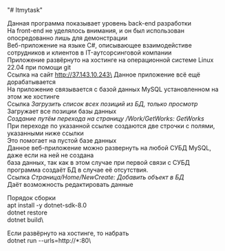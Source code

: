 "# Itmytask" 

Данная программа показывает уровень back-end разработки\
На front-end не уделялось внимания, и он был использован опосредованно лишь для демонстрации\
Веб-приложение на языке C#, описывающее взаимодейстиве сотрудников и клиентов в IT-аутсорсинговой компании\
Приложение развёрнуто на хостинге на операционной системе Linux 22.04 при помощи git\
Ссылка на сайт http://37.143.10.243\
Данное приложение всё ещё дорабатывается\
На приложение связывается с базой данных  MySQL установленном на этом же хостинге\
Ссылка  *Загрузить список всех позиций из БД, только просмотр*\
Загружает все позиции базы данных\
*Создание путём перехода на страницу /Work/GetWorks: GetWorks*\
При переходе по указанной ссылке создаются две строчки с полями, указанными ниже ссылки\
Это помогает на пустой базе данных\
Данное веб-приложение можно развернуть на любой СУБД MySQL, даже если на ней не создана\
база данных, так как в этом случае при первой связи с СУБД программа создаёт БД в случае её отсутствия.\
Ссылка *Страница/Home/NewCreate: Добавить объект в БД*\
Даёт возможность редактировать данные

Порядок сборки\
apt install -y dotnet-sdk-8.0\
dotnet restore\
dotnet build\

Если развёрнуто на хостинге, то набрать\
dotnet run --urls=http://*:80\

